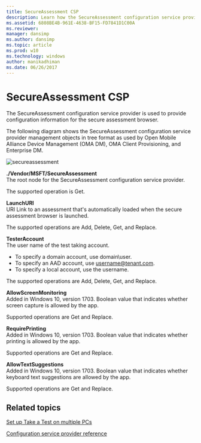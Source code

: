 ```yaml
---
title: SecureAssessment CSP
description: Learn how the SecureAssessment configuration service provider (CSP) is used to provide configuration information for the secure assessment browser.
ms.assetid: 6808BE4B-961E-4638-BF15-FD7841D1C00A
ms.reviewer: 
manager: dansimp
ms.author: dansimp
ms.topic: article
ms.prod: w10
ms.technology: windows
author: manikadhiman
ms.date: 06/26/2017
---
```


# SecureAssessment CSP

The SecureAssessment configuration service provider is used to provide configuration information for the secure assessment browser.

The following diagram shows the SecureAssessment configuration service provider management objects in tree format as used by Open Mobile Alliance Device Management (OMA DM), OMA Client Provisioning, and Enterprise DM.

![secureassessment](images/secureassessment-csp.png)

<a href="" id="--vendor-msft-secureassessment"></a>**./Vendor/MSFT/SecureAssessment**  
The root node for the SecureAssessment configuration service provider.

The supported operation is Get.

<a href="" id="launchuri"></a>**LaunchURI**  
URI Link to an assessment that's automatically loaded when the secure assessment browser is launched.

The supported operations are Add, Delete, Get, and Replace.

<a href="" id="testeraccount"></a>**TesterAccount**  
The user name of the test taking account.

- To specify a domain account, use domain\\user.
- To specify an AAD account, use username@tenant.com.
- To specify a local account, use the username.

The supported operations are Add, Delete, Get, and Replace.

<a href="" id="allowscreenmonitoring"></a>**AllowScreenMonitoring**  
Added in Windows 10, version 1703. Boolean value that indicates whether screen capture is allowed by the app.  

Supported operations are Get and Replace.

<a href="" id="requireprinting"></a>**RequirePrinting**  
Added in Windows 10, version 1703. Boolean value that indicates whether printing is allowed by the app.

Supported operations are Get and Replace.  

<a href="" id="AllowTextSuggestions"></a>**AllowTextSuggestions**  
Added in Windows 10, version 1703. Boolean value that indicates whether keyboard text suggestions are allowed by the app.  

Supported operations are Get and Replace.

## Related topics

[Set up Take a Test on multiple PCs](https://technet.microsoft.com/edu/windows/take-a-test-multiple-pcs)  

[Configuration service provider reference](configuration-service-provider-reference.md)

 

 






